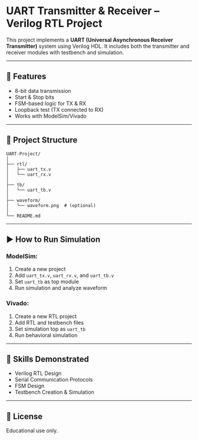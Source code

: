 # UART Transmitter & Receiver – Verilog RTL Project

This project implements a **UART (Universal Asynchronous Receiver Transmitter)** system using Verilog HDL. It includes both the transmitter and receiver modules with testbench and simulation.

---

## 🔧 Features

- 8-bit data transmission
- Start & Stop bits
- FSM-based logic for TX & RX
- Loopback test (TX connected to RX)
- Works with ModelSim/Vivado

---

## 📁 Project Structure

```
UART-Project/
│
├── rtl/
│   ├── uart_tx.v
│   └── uart_rx.v
│
├── tb/
│   └── uart_tb.v
│
├── waveform/
│   └── waveform.png  # (optional)
│
└── README.md
```

---

## ▶️ How to Run Simulation

### ModelSim:

1. Create a new project
2. Add `uart_tx.v`, `uart_rx.v`, and `uart_tb.v`
3. Set `uart_tb` as top module
4. Run simulation and analyze waveform

### Vivado:

1. Create a new RTL project
2. Add RTL and testbench files
3. Set simulation top as `uart_tb`
4. Run behavioral simulation

---

## 📌 Skills Demonstrated

- Verilog RTL Design
- Serial Communication Protocols
- FSM Design
- Testbench Creation & Simulation

---

## 📜 License

Educational use only.
